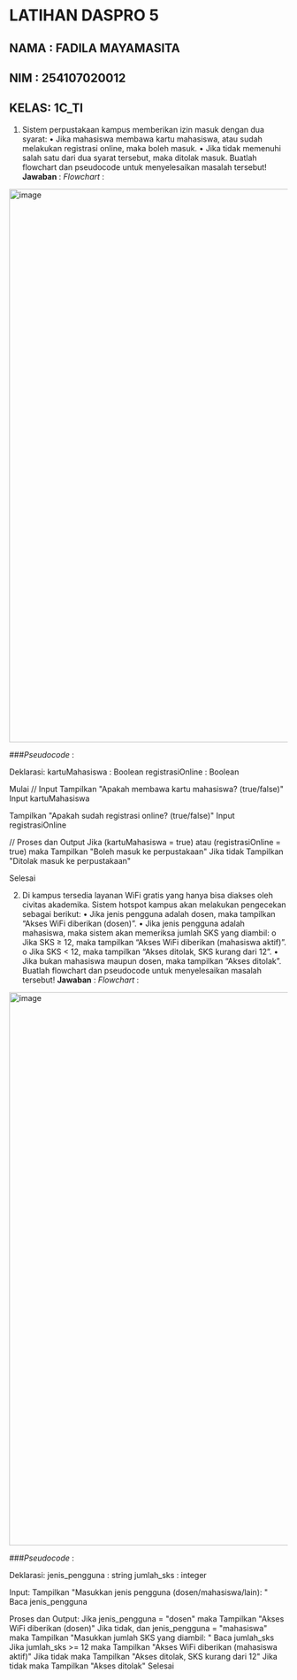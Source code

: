 # LATIHAN DASPRO 5

## NAMA : FADILA MAYAMASITA
## NIM  : 254107020012
## KELAS: 1C_TI

1. Sistem perpustakaan kampus memberikan izin masuk dengan dua syarat:
 • Jika mahasiswa membawa kartu mahasiswa, atau sudah melakukan registrasi 
online, maka boleh masuk.
 • Jika tidak memenuhi salah satu dari dua syarat tersebut, maka ditolak masuk.
 Buatlah flowchart dan pseudocode untuk menyelesaikan masalah tersebut!
**Jawaban** :
*Flowchart* :

<img width="2720" height="1000" alt="image" src="https://github.com/user-attachments/assets/3ead0902-4115-4135-96d0-4cc77e8212c0" />

###*Pseudocode* :

  Deklarasi:
  kartuMahasiswa : Boolean
  registrasiOnline : Boolean

Mulai
  // Input
  Tampilkan "Apakah membawa kartu mahasiswa? (true/false)"
  Input kartuMahasiswa

  Tampilkan "Apakah sudah registrasi online? (true/false)"
  Input registrasiOnline

  // Proses dan Output
  Jika (kartuMahasiswa = true) atau (registrasiOnline = true) maka
    Tampilkan "Boleh masuk ke perpustakaan"
  Jika tidak
    Tampilkan "Ditolak masuk ke perpustakaan"
    
Selesai

 2. Di kampus tersedia layanan WiFi gratis yang hanya bisa diakses oleh civitas
 akademika. Sistem hotspot kampus akan melakukan pengecekan sebagai berikut:
 • Jika jenis pengguna adalah dosen, maka tampilkan “Akses WiFi diberikan (dosen)”.
 • Jika jenis pengguna adalah mahasiswa, maka sistem akan memeriksa jumlah SKS 
yang diambil:
 o Jika SKS ≥ 12, maka tampilkan “Akses WiFi diberikan (mahasiswa aktif)”.
 o Jika SKS < 12, maka tampilkan “Akses ditolak, SKS kurang dari 12”.
 • Jika bukan mahasiswa maupun dosen, maka tampilkan “Akses ditolak”.
 Buatlah flowchart dan pseudocode untuk menyelesaikan masalah tersebut!
**Jawaban** :
*Flowchart* :

<img width="2512" height="1000" alt="image" src="https://github.com/user-attachments/assets/0a7e217f-9911-49b0-8ad9-7bd7e61335fa" />

###*Pseudocode* :

Deklarasi:
    jenis_pengguna : string
    jumlah_sks : integer

Input:
    Tampilkan "Masukkan jenis pengguna (dosen/mahasiswa/lain): "
    Baca jenis_pengguna

Proses dan Output:
    Jika jenis_pengguna = "dosen" maka
        Tampilkan "Akses WiFi diberikan (dosen)"
    Jika tidak, dan jenis_pengguna = "mahasiswa" maka
        Tampilkan "Masukkan jumlah SKS yang diambil: "
        Baca jumlah_sks
        Jika jumlah_sks >= 12 maka
            Tampilkan "Akses WiFi diberikan (mahasiswa aktif)"
        Jika tidak maka
            Tampilkan "Akses ditolak, SKS kurang dari 12"
    Jika tidak maka
        Tampilkan "Akses ditolak"
        Selesai




